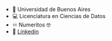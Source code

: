 - :school: Universidad de Buenos Aires
- :computer: Licenciatura en Ciencias de Datos
- :infinity: Numeritos 🤓
- :busts_in_silhouette: [Linkedin](https://www.linkedin.com/in/mart%C3%ADn-calsina-99a0b8262/)
